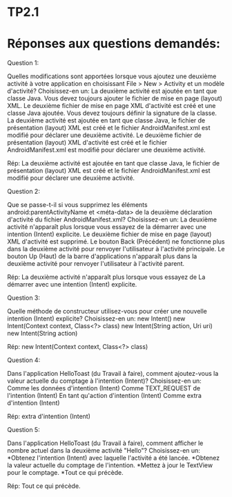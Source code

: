 # TP2.1

# Réponses aux questions demandés:

Question 1:

Quelles modifications sont apportées lorsque vous ajoutez une deuxième activité à votre application en choisissant File > New > Activity et un modèle d'activité? Choisissez-en un:
La deuxième activité est ajoutée en tant que classe Java. Vous devez toujours ajouter le fichier de mise en page (layout) XML.
Le deuxième fichier de mise en page XML d'activité est créé et une classe Java ajoutée. Vous devez toujours définir la signature de la classe.
La deuxième activité est ajoutée en tant que classe Java, le fichier de présentation (layout) XML est créé et le fichier AndroidManifest.xml est modifié pour déclarer une deuxième activité.
Le deuxième fichier de présentation (layout) XML d'activité est créé et le fichier AndroidManifest.xml est modifié pour déclarer une deuxième activité.

Rép:     La deuxième activité est ajoutée en tant que classe Java, le fichier de présentation (layout) XML est créé
     et le fichier AndroidManifest.xml est modifié pour déclarer une deuxième activité.
    
Question 2:

Que se passe-t-il si vous supprimez les éléments android:parentActivityName et <méta-data> de la deuxième déclaration d'activité du fichier AndroidManifest.xml? Choisissez-en un:
La deuxième activité n'apparaît plus lorsque vous essayez de la démarrer avec une intention (Intent) explicite.
Le deuxième fichier de mise en page (layout) XML d'activité est supprimé.
Le bouton Back (Précédent) ne fonctionne plus dans la deuxième activité pour renvoyer l'utilisateur à l'activité principale.
Le bouton Up (Haut) de la barre d'applications n'apparaît plus dans la deuxième activité pour renvoyer l'utilisateur à l'activité parent.

Rép:  La deuxième activité n'apparaît plus lorsque vous essayez de
      La démarrer avec une intention (Intent) explicite.

Question 3:

Quelle méthode de constructeur utilisez-vous pour créer une nouvelle intention (Intent) explicite? Choisissez-en un:
new Intent()
new Intent(Context context, Class<?> class)
new Intent(String action, Uri uri)
new Intent(String action)

Rép:    new Intent(Context context, Class<?> class)
           
Question 4:

Dans l'application HelloToast (du Travail à faire), comment ajoutez-vous la valeur actuelle du comptage à l'intention (Intent)? Choisissez-en un:
Comme les données d'intention (Intent)
Comme TEXT_REQUEST de l'intention (Intent)
En tant qu'action d'intention (Intent)
Comme extra d'intention (Intent)

Rép: extra d'intention (Intent)

Question 5:

Dans l'application HelloToast (du Travail à faire), comment afficher le nombre actuel dans la deuxième activité "Hello"? Choisissez-en un:
*Obtenez l'intention (Intent) avec laquelle l'activité a été lancée.
*Obtenez la valeur actuelle du comptage de l'intention.
*Mettez à jour le TextView pour le comptage.
*Tout ce qui précède.

 Rép:       Tout ce qui précède.
